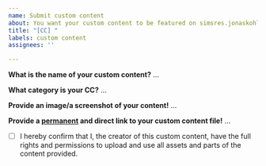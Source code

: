 ```yaml
---
name: Submit custom content
about: You want your custom content to be featured on simsres.jonaskohl.de?
title: "[CC] "
labels: custom content
assignees: ''

---
```


**What is the name of your custom content?**
…

**What category is your CC?**
…

**Provide an image/a screenshot of your content!**
…

**Provide a <u>permanent</u> and direct link to your custom content file!**
…

<!-- Replace [ ] with [x] below! -->
* [ ] I hereby confirm that I, the creator of this custom content, have the full rights and permissions to upload and use all assets and parts of the content provided.
